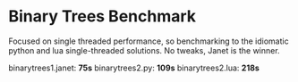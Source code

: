 # Binary Trees Benchmark

Focused on single threaded performance, so benchmarking to the
idiomatic python and lua single-threaded solutions.  No tweaks,
Janet is the winner.

binarytrees1.janet: **75s**
binarytrees2.py: **109s**
binarytrees2.lua: **218s**

